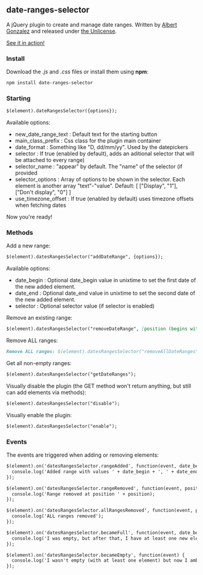 ## date-ranges-selector

A jQuery plugin to create and manage date ranges.
Written by [Albert Gonzalez](http://albertgonzalez.coffee) and released under [the Unlicense](http://unlicense.org/).

[See it in action!](http://albertgonzalez.coffee/projects/date-ranges-selector/)

### Install

Download the *.js* and *.css* files or install them using **npm**:

```markdown
npm install date-ranges-selector
```

### Starting

```markdown
$(element).dateRangesSelector({options});
```

Available options:

* new_date_range_text : Default text for the starting button
* main_class_prefix : Css class for the plugin main container
* date_format : Something like "D, dd/mm/yy". Used by the datepickers
* selector : If true (enabled by default), adds an aditional selector that will be attached to every range)
* selector_name : "appear" by default. The "name" of the selector (if provided
* selector_options : Array of options to be shown in the selector. Each element is another array "text"-"value". Default: [ ["Display", "1"], ["Don't display", "0"] ]
* use_timezone_offset : If true (enabled by default) uses timezone offsets when fetching dates

Now you're ready!

### Methods

Add a new range:

```markdown
$(element).datesRangesSelector("addDateRange", {options});
```

Available options:

* date_begin : Optional date_begin value in unixtime to set the first date of the new added element.
* date_end : Optional date_end value in unixtime to set the second date of the new added element.
* selector : Optional selector value (if selector is enabled)

Remove an existing range: 

```markdown
$(element).datesRangesSelector("removeDateRange", [position (begins with 1)]);
```

Remove ALL ranges:

```markdown
Remove ALL ranges: $(element).datesRangesSelector("removeAllDateRanges");
```

Get all non-empty ranges:

```markdown
$(element).datesRangesSelector("getDateRanges");
```

Visually disable the plugin (the GET method won't return anything, but still can add elements via methods):

```markdown
$(element).datesRangesSelector("disable");
```

Visually enable the plugin:

```markdown
$(element).datesRangesSelector("enable");
```

### Events

The events are triggered when adding or removing elements:

```markdown
$(element).on('datesRangesSelector.rangeAdded', function(event, date_begin, date_end, selector) {
  console.log('Added range with values ' + date_begin + ', ' + date_end + ', ' + selector + '. Those values can be undefined if the range is added without default values');
});

$(element).on('datesRangesSelector.rangeRemoved', function(event, position) {
  console.log('Range removed at position ' + position);
});

$(element).on('datesRangesSelector.allRangesRemoved', function(event, position) {
  console.log('ALL ranges removed');
});

$(element).on('datesRangesSelector.becameFull', function(event, date_begin, date_end, selector) {
  console.log('I was empty, but after that, I have at least one new element');
});

$(element).on('datesRangesSelector.becameEmpty', function(event) {
  console.log('I wasn't empty (with at least one element) but now I amb after that last operation');
});

```
